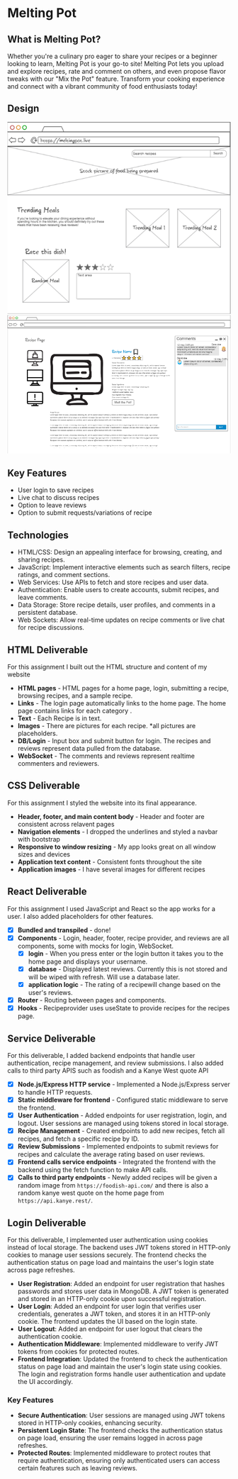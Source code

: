 # Melting Pot

## What is Melting Pot?
Whether you're a culinary pro eager to share your recipes or a beginner looking to learn, Melting Pot is your go-to site! Melting Pot lets you upload and explore recipes, rate and comment on others, and even propose flavor tweaks with our "Mix the Pot" feature. Transform your cooking experience and connect with a vibrant community of food enthusiasts today!

## Design
![homepage](Web/Pictures/homepage.png)
![recipepage](Web/Pictures/recipepage.png)


## Key Features
 - User login to save recipes
 - Live chat to discuss recipes
 - Option to leave reviews
 - Option to submit requests/variations of recipe

## Technologies
 - HTML/CSS: Design an appealing interface for browsing, creating, and sharing recipes.
 - JavaScript: Implement interactive elements such as search filters, recipe ratings, and comment sections.
 - Web Services: Use APIs to fetch and store recipes and user data.
 - Authentication: Enable users to create accounts, submit recipes, and leave comments.
 - Data Storage: Store recipe details, user profiles, and comments in a persistent database.
 - Web Sockets: Allow real-time updates on recipe comments or live chat for recipe discussions.

 ## HTML Deliverable

For this assignment I built out the HTML structure and content of my website

- **HTML pages** - HTML pages for a home page, login, submitting a recipe, browsing recipes, and a sample recipe.
- **Links** - The login page automatically links to the home page. The home page contains links for each category .
- **Text** - Each Recipe is in text.
- **Images** - There are pictures for each recipe. *all pictures are placeholders.
- **DB/Login** - Input box and submit button for login. The recipes and reviews represent data pulled from the database.
- **WebSocket** - The comments and reviews represent realtime commenters and reviewers.

## CSS Deliverable

For this assignment I styled the website into its final appearance.

- **Header, footer, and main content body** - Header and footer are consistent across relavent pages
- **Navigation elements** - I dropped the underlines and styled a navbar with bootstrap
- **Responsive to window resizing** - My app looks great on all window sizes and devices
- **Application text content** - Consistent fonts throughout the site
- **Application images** - I have several images for different recipes

## React Deliverable

For this assignment I used JavaScript and React so the app works for a user. I also added placeholders for other features.

- [x] **Bundled and transpiled** - done!
- [x] **Components** - Login, header, footer, recipe provider, and reviews are all components, some with mocks for login, WebSocket.
  - [x] **login** - When you press enter or the login button it takes you to the home page and displays your username.
  - [x] **database** - Displayed latest reviews. Currently this is not stored and will be wiped with refresh. Will use a database later.
  - [x] **application logic** - The rating of a recipewill change based on the user's reviews.
- [x] **Router** - Routing between pages and components.
- [x] **Hooks** - Recipeprovider uses useState to provide recipes for the recipes page.

## Service Deliverable

For this deliverable, I added backend endpoints that handle user authentication, recipe management, and review submissions. I also added calls to third party APIS such as foodish and a Kanye West quote API

- [x] **Node.js/Express HTTP service** - Implemented a Node.js/Express server to handle HTTP requests.
- [x] **Static middleware for frontend** - Configured static middleware to serve the frontend.
- [x] **User Authentication** - Added endpoints for user registration, login, and logout. User sessions are managed using tokens stored in local storage.
- [x] **Recipe Management** - Created endpoints to add new recipes, fetch all recipes, and fetch a specific recipe by ID.
- [x] **Review Submissions** - Implemented endpoints to submit reviews for recipes and calculate the average rating based on user reviews.
- [x] **Frontend calls service endpoints** - Integrated the frontend with the backend using the fetch function to make API calls.
- [x] **Calls to third party endpoints** - Newly added recipes will be given a random image from `https://foodish-api.com/` and there is also a random kanye west quote on the home page from `https://api.kanye.rest/`.

## Login Deliverable

For this deliverable, I implemented user authentication using cookies instead of local storage. The backend uses JWT tokens stored in HTTP-only cookies to manage user sessions securely. The frontend checks the authentication status on page load and maintains the user's login state across page refreshes.

- **User Registration**: Added an endpoint for user registration that hashes passwords and stores user data in MongoDB. A JWT token is generated and stored in an HTTP-only cookie upon successful registration.
- **User Login**: Added an endpoint for user login that verifies user credentials, generates a JWT token, and stores it in an HTTP-only cookie. The frontend updates the UI based on the login state.
- **User Logout**: Added an endpoint for user logout that clears the authentication cookie.
- **Authentication Middleware**: Implemented middleware to verify JWT tokens from cookies for protected routes.
- **Frontend Integration**: Updated the frontend to check the authentication status on page load and maintain the user's login state using cookies. The login and registration forms handle user authentication and update the UI accordingly.

### Key Features
- **Secure Authentication**: User sessions are managed using JWT tokens stored in HTTP-only cookies, enhancing security.
- **Persistent Login State**: The frontend checks the authentication status on page load, ensuring the user remains logged in across page refreshes.
- **Protected Routes**: Implemented middleware to protect routes that require authentication, ensuring only authenticated users can access certain features such as leaving reviews.
